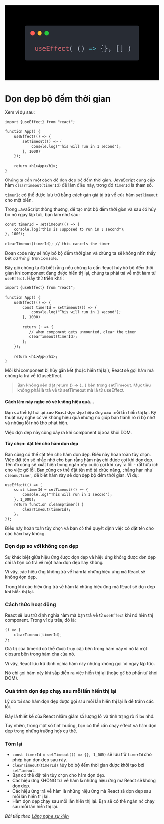 ![Create-HTML-1](images/effect.webp) 

# Dọn dẹp bộ đếm thời gian

Xem ví dụ sau:

```
import {useEffect} from "react";

function App() {
    useEffect(() => {
        setTimeout(() => {
            console.log("This will run in 1 second");
        }, 1000);
    });

    return <h1>App</h1>;
}
```

Chúng ta cần một cách để dọn dẹp bộ đếm thời gian. JavaScript cung cấp hàm `clearTimeout(timerId)` để làm điều này, trong đó `timerId` là tham số.

`timerId` có thể được lưu trữ bằng cách gán giá trị trả về của hàm `setTimeout` cho một biến.

Trong JavaScript thông thường, để tạo một bộ đếm thời gian và sau đó hủy bỏ nó ngay lập tức, bạn làm như sau:

```
const timerId = setTimeout(() => {
    console.log("this is supposed to run in 1 second");
}, 1000);

clearTimeout(timerId); // this cancels the timer
```

Đoạn code này sẽ hủy bỏ bộ đếm thời gian và chúng ta sẽ không nhìn thấy bất cứ thứ gì trên console.

Bây giờ chúng ta đã biết rằng nếu chúng ta cần React hủy bỏ bộ đếm thời gian khi component đang được hiển thị lại, chúng ta phải trả về một hàm từ `useEffect`. Hãy thử triển khai:

```
import {useEffect} from "react";

function App() {
    useEffect(() => {
        const timerId = setTimeout(() => {
            console.log("This will run in 1 second");
        }, 1000);

        return () => {
           // when component gets unmounted, clear the timer
           clearTimeout(timerId);
        };
    });

    return <h1>App</h1>;
}
```

Mỗi khi component bị hủy gắn kết (hoặc hiển thị lại), React sẽ gọi hàm mà chúng ta trả về từ useEffect.

> Bạn không nên đặt return () => {...} bên trong setTimeout. Mục tiêu không phải là trả về từ setTimeout mà là từ useEffect.

#### Cách làm này nghe có vẻ không hiệu quả...

Bạn có thể tự hỏi tại sao React dọn dẹp hiệu ứng sau mỗi lần hiển thị lại. Kỹ thuật này nghe có vẻ không hiệu quả nhưng nó giúp bạn tránh rò rỉ bộ nhớ và những lỗi nhỏ khó phát hiện.

Việc dọn dẹp này cũng xảy ra khi component bị xóa khỏi DOM. 

#### Tùy chọn: đặt tên cho hàm dọn dẹp

Bạn cũng có thể đặt tên cho hàm dọn dẹp. Điều này hoàn toàn tùy chọn. Việc đặt tên sẽ nhắc nhở cho bạn rằng hàm này chỉ được gọi khi dọn dẹp. Tên đó cũng sẽ xuất hiện trong ngăn xếp cuộc gọi khi xảy ra lỗi - rất hữu ích cho việc gỡ lỗi. Bạn cũng có thể đặt tên mô tả chức năng, chẳng hạn như `cleanupTimer`, để biết hàm này sẽ dọn dẹp bộ đếm thời gian. Ví dụ:

```
useEffect(() => {
    const timerId = setTimeout(() => {
        console.log("This will run in 1 second");
    }, 1_000);
    return function cleanupTimer() {
        clearTimeout(timerId);
    };
});
```
Điều này hoàn toàn tùy chọn và bạn có thể quyết định việc có đặt tên cho các hàm hay không.

### Dọn dẹp so với không dọn dẹp

Sự khác biệt giữa hiệu ứng được dọn dẹp và hiệu ứng không được dọn dẹp chỉ là bạn có trả về một hàm dọn dẹp hay không.

Vì vậy, các hiệu ứng không trả về hàm là những hiệu ứng mà React sẽ không dọn dẹp.

Trong khi các hiệu ứng trả về hàm là những hiệu ứng mà React sẽ dọn dẹp khi hiển thị lại.

### Cách thức hoạt động

React sẽ lưu trữ định nghĩa hàm mà bạn trả về từ `useEffect` khi nó hiển thị component. Trong ví dụ trên, đó là:

```
() => {
    clearTimeout(timerId);
};
```

Giá trị của timerId có thể được truy cập bên trong hàm này vì nó là một closure bên trong hàm cha của nó.

Vì vậy, React lưu trữ định nghĩa hàm này nhưng không gọi nó ngay lập tức.

Nó chỉ gọi hàm này khi sắp diễn ra việc hiển thị lại (hoặc gỡ bỏ phần tử khỏi DOM).

### Quá trình dọn dẹp chạy sau mỗi lần hiển thị lại

Lý do tại sao hàm dọn dẹp được gọi sau mỗi lần hiển thị lại là để tránh các lỗi.

Đây là thiết kế của React nhằm giảm số lượng lỗi và tình trạng rò rỉ bộ nhớ.

Tuy nhiên, trong một số tình huống, bạn có thể cần chạy effect và hàm dọn dẹp trong những trường hợp cụ thể.

### Tóm lại

- `const timerId = setTimeout(() => {}, 1_000)` sẽ lưu trữ `timerId` cho phép bạn dọn dẹp sau này.
- `clearTimeout(timerId)` hủy bỏ bộ đếm thời gian được khởi tạo bởi `setTimeout`.
- Bạn có thể đặt tên tùy chọn cho hàm dọn dẹp.
- Các hiệu ứng KHÔNG trả về hàm là những hiệu ứng mà React sẽ không dọn dẹp.
- Các hiệu ứng trả về hàm là những hiệu ứng mà React sẽ dọn dẹp sau mỗi lần hiển thị lại.
- Hàm dọn dẹp chạy sau mỗi lần hiển thị lại. Bạn sẽ có thể ngăn nó chạy sau mỗi lần hiển thị lại.

*Bài tiếp theo [Lắng nghe sự kiện](/lesson/session/session_71_effect_listeners.md)*